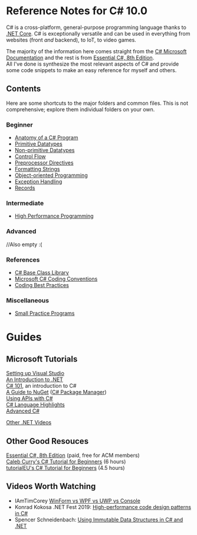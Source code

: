 # Reference Notes for C# 10.0
C# is a cross-platform, general-purpose programming language thanks to [.NET Core](https://www.tutorialsteacher.com/core/dotnet-core). C# is exceptionally versatile and can 
be used in everything from websites (front _and_ backend), to IoT, to video games.

The majority of the information here comes straight from the [C# Microsoft Documentation](https://docs.microsoft.com/en-us/dotnet/api/system?view=net-5.0) and the rest is from [Essential C#, 8th Edition](https://www.amazon.com/Essential-8-0-Addison-Wesley-Microsoft-Technology/dp/0135972264). <br />
All I've done is synthesize the most relevant aspects of C# and provide some code snippets to make an easy reference for myself and others. <br />


## Contents
Here are some shortcuts to the major folders and common files. This is not comprehensive; explore them individual folders on your own.

### Beginner  
- [Anatomy of a C# Program](https://github.com/EthanC2/Notes-and-Writeups/blob/main/C%23/Notes.md#c-program-structure)
- [Primitive Datatypes](https://github.com/EthanC2/Notes-and-Writeups/blob/main/C%23/Data%20and%20Data%20Types/README.md#primitive-datatypes)
- [Non-primitive Datatypes](https://github.com/EthanC2/Notes-and-Writeups/blob/main/C%23/Data%20and%20Data%20Types/README.md#non-primitive-datatypes)
- [Control Flow](https://github.com/EthanC2/Notes-and-Writeups/tree/main/C%23/Control%20Flow)
- [Preprocessor Directives](https://github.com/EthanC2/Notes-and-Writeups/blob/main/C%23/Language%20Features/Preprocessor%20Directives.md)
- [Formatting Strings](https://github.com/EthanC2/Notes-and-Writeups/blob/main/C%23/Formatting%20Strings.md)
- [Object-oriented Programming](https://github.com/EthanC2/Notes-and-Writeups/tree/main/C%23/Object-oriented%20Programming)
- [Exception Handling](https://github.com/EthanC2/Notes-and-Writeups/tree/main/C%23/Exception%20Handling)
- [Records](https://github.com/EthanC2/Notes-and-Writeups/blob/main/C%23/Misc/Records.md)

### Intermediate
- [High Performance Programming](https://github.com/EthanC2/Notes-and-Writeups/tree/main/C%23/High%20Performance%20Programming)

### Advanced
//Also empty :(

### References
- [C# Base Class Library ](https://www.thebestcsharpprogrammerintheworld.com/2020/06/10/base-class-library-bcl/)
- [Microsoft C# Coding Conventions](https://docs.microsoft.com/en-us/dotnet/csharp/fundamentals/coding-style/coding-conventions)
- [Coding Best Practices](https://github.com/EthanC2/Notes-and-Writeups/blob/main/C%23/Best%20Practices.md)

### Miscellaneous
- [Small Practice Programs](https://github.com/EthanC2/Notes-and-Writeups/tree/main/C%23/Programs)

# Guides

## Microsoft Tutorials 
[Setting up Visual Studio](https://www.youtube.com/watch?v=5AOp8zFu4Vg&list=PLdo4fOcmZ0oWxvt87h9r3uq3uU6pUlCq8) <br />
[An Introduction to .NET](https://www.youtube.com/watch?v=eIHKZfgddLM&list=PLdo4fOcmZ0oWoazjhXQzBKMrFuArxpW80) <br />
[C# 101](https://www.youtube.com/watch?v=BM4CHBmAPh4&list=PLdo4fOcmZ0oVxKLQCHpiUWun7vlJJvUiN), an introduction to C# <br />
[A Guide to NuGet](https://www.youtube.com/watch?v=WW3bO1lNDmo&list=PLdo4fOcmZ0oVLvfkFk8O9h6v2Dcdh2bh_) ([C# Package Manager](https://www.nuget.org/)) <br />
[Using APIs with C#](https://www.youtube.com/watch?v=ojuWwsWJbzQ&list=PLdo4fOcmZ0oVjOKgzsWqdFVvzGL2_d72v&index=2) <br />
[C# Language Highlights](https://www.youtube.com/watch?v=xY4EhUdBMbo&list=PLdo4fOcmZ0oU3ZLx6Ul1_HPrr6lFPIn9O) <br />
[Advanced C#](https://www.youtube.com/watch?v=p5myHVOtmiU&list=PLdo4fOcmZ0oXzJ3FC-ApBes-0klFN9kr9) <br />

[Other .NET Videos](https://www.youtube.com/c/dotNET/playlists) <br />

## Other Good Resouces
[Essential C#, 8th Edition](https://www.amazon.com/Essential-8-0-Addison-Wesley-Microsoft-Technology/dp/0135972264) (paid, free for ACM members) <br />
[Caleb Curry's C# Tutorial for Beginners](https://www.youtube.com/watch?v=qOruiBrXlAw&list=PL_c9BZzLwBRIXCJGLd4UzqH34uCclOFwC) (6 hours) <br />
[tutorialEU's C# Tutorial for Beginners](https://www.youtube.com/watch?v=UKaZ2S4AJAA&list=PLwhVruPHD9rxZ9U5K6vqUFkfrjaRhwEsV) (4.5 hours)

## Videos Worth Watching
- IAmTimCorey [WinForm vs WPF vs UWP vs Console](https://www.youtube.com/watch?v=yq0dSkA1vpM) <br />
- Konrad Kokosa .NET Fest 2019: [High-performance code design patterns in C#](https://www.youtube.com/watch?v=3r6gbZFRDHs)
- Spencer Schneidenbach: [Using Immutable Data Structures in C# and .NET](https://www.youtube.com/watch?v=g_7pYAfx0kQ)
